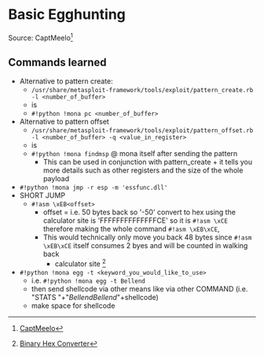 # Basic Egghunting

Source: CaptMeelo[^1]



## Commands learned
* Alternative to pattern create:
    * `/usr/share/metasploit-framework/tools/exploit/pattern_create.rb -l <number_of_buffer>`
    * is
    * `#!python !mona pc <number_of_buffer>`
* Alternative to pattern offset
    * `/usr/share/metasploit-framework/tools/exploit/pattern_offset.rb -l <number_of_buffer> -q <value_in_register>`
    * is
    * `#!python !mona findmsp` @ mona itself after sending the pattern
        * This can be used in conjunction with pattern_create + it tells you more details such as other registers and the size of the whole payload
* `#!python !mona jmp -r esp -m 'essfunc.dll'`
* SHORT JUMP
    * `#!asm \xEB<offset>`
       * offset = i.e. 50 bytes back so '-50' convert to hex using the calculator site is 'FFFFFFFFFFFFFFCE' so it is `#!asm \xCE` therefore making the whole command `#!asm \xEB\xCE`,
       * This would technically only move you back 48 bytes since `#!asm \xEB\xCE` itself consumes 2 byes and will be counted in walking back
           * calculator site [^2]
* `#!python !mona egg -t <keyword_you_would_like_to_use>`
    * i.e. `#!python !mona egg -t Bellend`
    * then send shellcode via other means like via other COMMAND (i.e. "STATS "+"*BellendBellend*"+shellcode)
    * make space for shellcode


[^1]: [CaptMeelo](https://captmeelo.com/exploitdev/osceprep/2018/06/29/vulnserver-kstet.html)
[^2]: [Binary Hex Converter](https://www.binaryhexconverter.com/decimal-to-hex-converter)